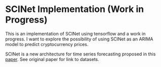 # SCINet Implementation (Work in Progress)

This is an implementation of SCINet using tensorflow and a work in progress.
I want to explore the possibility of using SCINet as an ARIMA model to predict cryptocurrency prices.

SCINet is a new architecture for time series forecasting proposed in this [paper](https://arxiv.org/pdf/2106.09305v1.pdf).
See original paper for link to datasets.
